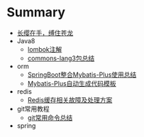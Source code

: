 # Summary

* [长缨在手，缚住苍龙](README.md)
* Java8
	* [lombok注解](./java8/lombok注解讲解.md)
	* [commons-lang3包总结](./java8/commons-lang3包.md)
* orm
	* [SpringBoot整合Mybatis-Plus使用总结](./orm/SpringBoot整合Mybatis-Plus使用总结.md)
	* [Mybatis-Plus自动生成代码模板](./orm/Mybatis-Plus自动生成代码模板.md)
* redis
	* [Redis缓存相关故障及处理方案](./redis/Redis缓存相关故障及处理方案.md)
* git常用教程
	* [git常用命令总结](./git/git_usage.md)
* spring
